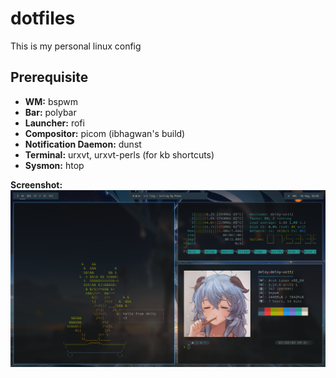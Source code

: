 # dotfiles
This is my personal linux config

## Prerequisite

* **WM:** bspwm
* **Bar:** polybar
* **Launcher:** rofi
* **Compositor:** picom (ibhagwan's build)
* **Notification Daemon:** dunst
* **Terminal:** urxvt, urxvt-perls (for kb shortcuts)
* **Sysmon:** htop

**Screenshot:** ![preview](preview.png)
